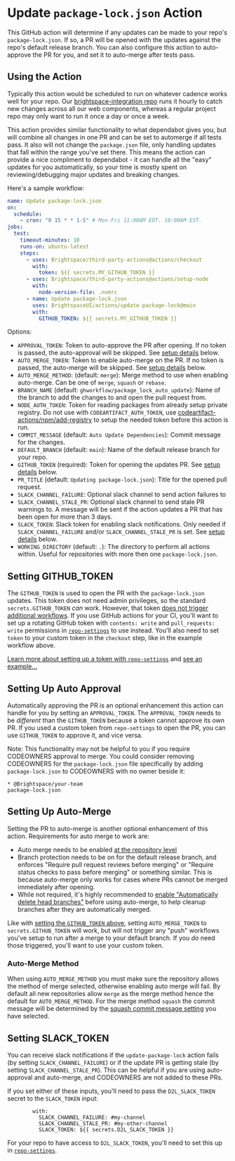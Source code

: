 # Update `package-lock.json` Action

This GitHub action will determine if any updates can be made to your repo's `package-lock.json`. If so, a PR will be opened with the updates against the repo's default release branch. You can also configure this action to auto-approve the PR for you, and set it to auto-merge after tests pass.

## Using the Action

Typically this action would be scheduled to run on whatever cadence works well for your repo. Our [brightspace-integration repo](https://github.com/Brightspace/brightspace-integration) runs it hourly to catch new changes across all our web components, whereas a regular project repo may only want to run it once a day or once a week.

This action provides similar functionality to what dependabot gives you, but will combine all changes in one PR and can be set to automerge if all tests pass. It also will not change the `package.json` file, only handling updates that fall within the range you've set there. This means the action can provide a nice compliment to dependabot - it can handle all the "easy" updates for you automatically, so your time is mostly spent on reviewing/debugging major updates and breaking changes.

Here's a sample workflow:

```yml
name: Update package-lock.json
on:
  schedule:
    - cron: "0 15 * * 1-5" # Mon-Fri 11:00AM EDT. 10:00AM EST.
jobs:
  test:
    timeout-minutes: 10
    runs-on: ubuntu-latest
    steps:
      - uses: Brightspace/third-party-actions@actions/checkout
        with:
          token: ${{ secrets.MY_GITHUB_TOKEN }}
      - uses: Brightspace/third-party-actions@actions/setup-node
        with:
          node-version-file: .nvmrc
      - name: Update package-lock.json
        uses: BrightspaceUI/actions/update-package-lock@main
        with:
          GITHUB_TOKEN: ${{ secrets.MY_GITHUB_TOKEN }}
```

Options:
* `APPROVAL_TOKEN`: Token to auto-approve the PR after opening. If no token is passed, the auto-approval will be skipped. See [setup details](#setting-up-auto-approval) below.
* `AUTO_MERGE_TOKEN`: Token to enable auto-merge on the PR. If no token is passed, the auto-merge will be skipped. See [setup details](#setting-up-auto-merge) below.
* `AUTO_MERGE_METHOD`: (default: `merge`): Merge method to use when enabling auto-merge. Can be one of `merge`, `squash` or `rebase`.
* `BRANCH_NAME` (default: `ghworkflow/package_lock_auto_update`): Name of the branch to add the changes to and open the pull request from.
* `NODE_AUTH_TOKEN`: Token for reading packages from already setup private registry. Do not use with `CODEARTIFACT_AUTH_TOKEN`, use [codeartifact-actions/npm/add-registry](https://github.com/Brightspace/codeartifact-actions/tree/master/npm) to setup the needed token before this action is run.
* `COMMIT_MESSAGE` (default: `Auto Update Dependencies`): Commit message for the changes.
* `DEFAULT_BRANCH` (default: `main`): Name of the default release branch for your repo.
* `GITHUB_TOKEN` (required): Token for opening the updates PR. See [setup details](#setting-github-token) below.
* `PR_TITLE` (default: `Updating package-lock.json`): Title for the opened pull request.
* `SLACK_CHANNEL_FAILURE`: Optional slack channel to send action failures to
* `SLACK_CHANNEL_STALE_PR`: Optional slack channel to send stale PR warnings to. A message will be sent if the action updates a PR that has been open for more than 3 days.
* `SLACK_TOKEN`: Slack token for enabling slack notifications. Only needed if `SLACK_CHANNEL_FAILURE` and/or `SLACK_CHANNEL_STALE_PR` is set. See [setup details](#setting-slack-token) below.
* `WORKING_DIRECTORY` (default: `.`): The directory to perform all actions within. Useful for repositories with more then one `package-lock.json`.

## Setting GITHUB_TOKEN

The `GITHUB_TOKEN` is used to open the PR with the `package-lock.json` updates. This token does not need admin privileges, so the standard `secrets.GITHUB_TOKEN` _can_ work.  However, that token [does not trigger additional workflows](https://docs.github.com/en/actions/reference/authentication-in-a-workflow#using-the-github_token-in-a-workflow).  If you use GitHub actions for your CI, you'll want to set up a rotating GitHub token with `contents: write` and `pull_requests: write` permissions in [`repo-settings`](https://github.com/Brightspace/repo-settings) to use instead.  You'll also need to set `token` to your custom token in the `checkout` step, like in the example workflow above.

[Learn more about setting up a token with `repo-settings`](https://github.com/Brightspace/repo-settings/blob/main/docs/github-api-tokens.md) and [see an example...](https://github.com/Brightspace/repo-settings/blob/ffc5ff046e6ccda7044e4c5ae7a60f1f290efb7f/repositories/github/BrightspaceUI/core.yaml#L7-L14)

## Setting Up Auto Approval

Automatically approving the PR is an optional enhancement this action can handle for you by setting an `APPROVAL_TOKEN`. The `APPROVAL_TOKEN` needs to be _different_ than the `GITHUB_TOKEN` because a token cannot approve its own PR. If you used a custom token from `repo-settings` to open the PR, you can use `GITHUB_TOKEN` to approve it, and vice versa.

Note: This functionality may not be helpful to you if you require CODEOWNERS approval to merge.  You could consider removing CODEOWNERS for the `package-lock.json` file specifically by adding `package-lock.json` to CODEOWNERS with no owner beside it:

```
* @Brightspace/your-team
package-lock.json
```

## Setting Up Auto-Merge

Setting the PR to auto-merge is another optional enhancement of this action. Requirements for auto merge to work are:
* Auto merge needs to be enabled [at the repository level](https://docs.github.com/en/github/administering-a-repository/configuring-pull-request-merges/managing-auto-merge-for-pull-requests-in-your-repository)
* Branch protection needs to be on for the default release branch, and enforces "Require pull request reviews before merging" or "Require status checks to pass before merging" or something similar. This is because auto-merge only works for cases where PRs cannot be merged immediately after opening.
* While not required, it's highly recommended to [enable "Automatically delete head branches"](https://docs.github.com/en/github/administering-a-repository/configuring-pull-request-merges/managing-the-automatic-deletion-of-branches) before using auto-merge, to help cleanup branches after they are automatically merged.

Like with [setting the `GITHUB_TOKEN` above](#setting-github-token), setting `AUTO_MERGE_TOKEN` to `secrets.GITHUB_TOKEN` will work, but will not trigger any "push" workflows you've setup to run after a merge to your default branch.  If you _do_ need those triggered, you'll want to use your custom token.

### Auto-Merge Method

When using `AUTO_MERGE_METHOD` you must make sure the repository allows the method of merge selected, otherwise enabling auto merge will fail. By default all new repositories allow `merge` as the merge method hence the default for `AUTO_MERGE_METHOD`. For the merge method `squash` the commit message will be determined by the [squash commit message setting](https://docs.github.com/en/repositories/configuring-branches-and-merges-in-your-repository/configuring-pull-request-merges/configuring-commit-squashing-for-pull-requests) you have selected.

## Setting SLACK_TOKEN

You can receive slack notifications if the `update-package-lock` action fails (by setting `SLACK_CHANNEL_FAILURE`) or if the update PR is getting stale (by setting `SLACK_CHANNEL_STALE_PR`). This can be helpful if you are using auto-approval and auto-merge, and CODEOWNERS are not added to these PRs.

If you set either of these inputs, you'll need to pass the `D2L_SLACK_TOKEN` secret to the `SLACK_TOKEN` input:
```
        with:
          SLACK_CHANNEL_FAILURE: #my-channel
          SLACK_CHANNEL_STALE_PR: #my-other-channel
          SLACK_TOKEN: ${{ secrets.D2L_SLACK_TOKEN }}
```

For your repo to have access to `D2L_SLACK_TOKEN`, you'll need to set this up in [`repo-settings`](https://github.com/Brightspace/repo-settings/blob/main/docs/slack.md).
